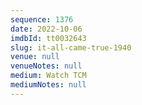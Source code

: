```yaml
---
sequence: 1376
date: 2022-10-06
imdbId: tt0032643
slug: it-all-came-true-1940
venue: null
venueNotes: null
medium: Watch TCM
mediumNotes: null
---
```

